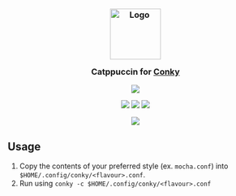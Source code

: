 <h3 align="center">
	<img src="https://raw.githubusercontent.com/catppuccin/catppuccin/main/assets/logos/exports/1544x1544_circle.png" width="100" alt="Logo"/><br/>
	<img src="https://raw.githubusercontent.com/catppuccin/catppuccin/main/assets/misc/transparent.png" height="30" width="0px"/>
	Catppuccin for <a href="https://github.com/brndnmtthws/conky">Conky</a>
	<img src="https://raw.githubusercontent.com/catppuccin/catppuccin/main/assets/misc/transparent.png" height="30" width="0px"/>
</h3>
<p align="center"><a href="https://github.com/catppuccin/catppuccin/blob/main/LICENSE"><img src="https://img.shields.io/static/v1.svg?style=for-the-badge&label=License&message=MIT&logoColor=d9e0ee&colorA=363a4f&colorB=b7bdf8"/></a></p>


<p align="center">
    <a href="https://github.com/catppuccin/conky/stargazers"><img src="https://img.shields.io/github/stars/catppuccin/conky?colorA=363a4f&colorB=b7bdf8&style=for-the-badge"></a>
    <a href="https://github.com/catppuccin/conky/issues"><img src="https://img.shields.io/github/issues/catppuccin/conky?colorA=363a4f&colorB=f5a97f&style=for-the-badge"></a>
    <a href="https://github.com/catppuccin/conky/contributors"><img src="https://img.shields.io/github/contributors/catppuccin/conky?colorA=363a4f&colorB=a6da95&style=for-the-badge"></a>
</p>

<p align="center">
  <img src="https://raw.githubusercontent.com/catppuccin/conky/main/assets/screenshot.webp" />
</p>

## Usage

1. Copy the contents of your preferred style (ex. `mocha.conf`) into `$HOME/.config/conky/<flavour>.conf`.
2. Run using `conky -c $HOME/.config/conky/<flavour>.conf`

